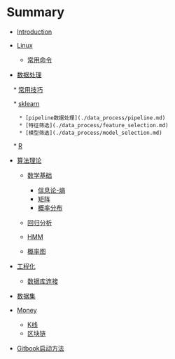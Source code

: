 # Summary

* [Introduction](README.md)

* [Linux](./linux/index.md)
    * [常用命令](./linux/command.md)

* [数据处理](./data_process/index.md)

    * [常用技巧](data_process/skills/tips.md)

    * [sklearn](./data_process/index.md)
        
        * [pipeline数据处理](./data_process/pipeline.md)
        * [特征筛选](./data_process/feature_selection.md)
        * [模型筛选](./data_process/model_selection.md)

    * [R](./data_process/R.md)

* [算法理论](./stat/index.md)

    * [数学基础](./stat/math/index.md)
    
        * [信息论-熵](./stat/math/entropy.md)
        * [矩阵](./stat/math/matrix.md)
        * [概率分布](./stat/math/distribution.md)
        
    * [回归分析](./stat/regression.md)
    * [HMM](./stat/hmm.md)
    * [概率图](./stat/probablistic_model.md)

* [工程化](./stat/index.md)

    * [数据库连接](./project/database.md)
    
* [数据集](./dataset/index.md)

* [Money](./finance/index.md)

    * [K线](./finance/k.md)
    * [区块链](./finance/block_chain.md)
    
* [Gitbook启动方法](./gitbook_server/index.md)
